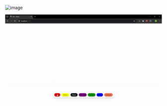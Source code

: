 ![image](https://github.com/user-attachments/assets/efcf50a8-1b59-41a6-b86e-220d13b93e68)

![](https://github.com/stutxi/react-practice/blob/master/background-changer/ezgif-4-8d129e6a79.gif)
